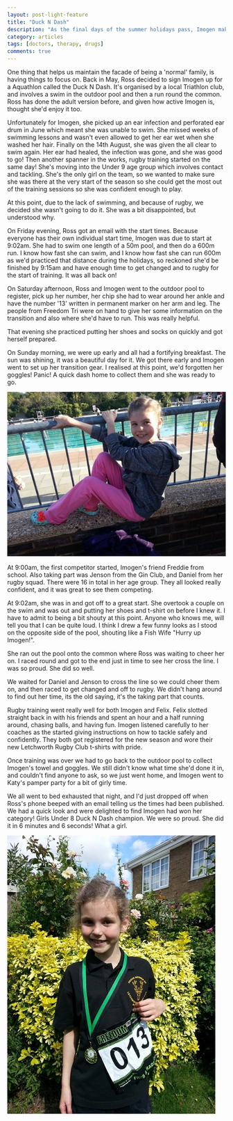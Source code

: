 ```yaml
---
layout: post-light-feature
title: "Duck N Dash"
description: "As the final days of the summer holidays pass, Imogen makes the most of it."
category: articles
tags: [doctors, therapy, drugs]
comments: true
---
```


One thing that helps us maintain the facade of being a 'normal' family, is having things to focus on.  Back in May, Ross decided to sign Imogen up for a Aquathlon called the Duck N Dash.  It's organised by a local Triathlon club, and involves a swim in the outdoor pool and then a run round the common.  Ross has done the adult version before, and given how active Imogen is, thought she'd enjoy it too.

Unfortunately for Imogen, she picked up an ear infection and perforated ear drum in June which meant she was unable to swim.  She missed weeks of swimming lessons and wasn't even allowed to get her ear wet when she washed her hair.  Finally on the 14th August, she was given the all clear to swim again.  Her ear had healed, the infection was gone, and she was good to go!  Then another spanner in the works, rugby training started on the same day!  She's moving into the Under 9 age group which involves contact and tackling.  She's the only girl on the team, so we wanted to make sure she was there at the very start of the season so she could get the most out of the training sessions so she was confident enough to play.

At this point, due to the lack of swimming, and because of rugby, we decided she wasn't going to do it.  She was a bit disappointed, but understood why.

On Friday evening, Ross got an email with the start times.  Because everyone has their own individual start time, Imogen was due to start at 9:02am.  She had to swim one length of a 50m pool, and then do a 600m run.  I know how fast she can swim, and I know how fast she can run 600m as we'd practiced that distance during the holidays, so reckoned she'd be finished by 9:15am and have enough time to get changed and to rugby for the start of training.  It was all back on!

On Saturday afternoon, Ross and Imogen went to the outdoor pool to register, pick up her number, her chip she had to wear around her ankle and have the number '13' written in permanent marker on her arm and leg.  The people from Freedom Tri were on hand to give her some information on the transition and also where she'd have to run.  This was really helpful.

That evening she practiced putting her shoes and socks on quickly and got herself prepared.

On Sunday morning, we were up early and all had a fortifying breakfast.  The sun was shining, it was a beautiful day for it.  We got there early and Imogen went to set up her transition gear.  I realised at this point, we'd forgotten her goggles!  Panic!  A quick dash home to collect them and she was ready to go.

<p class="center">
<img src="/images/Duckndash_m.jpg" alt="Getting In The Zone"/>
</p>

At 9:00am, the first competitor started, Imogen's friend Freddie from school.  Also taking part was Jenson from the Gin Club, and Daniel from her rugby squad.  There were 16 in total in her age group.  They all looked really confident, and it was great to see them competing.

At 9:02am, she was in and got off to a great start.  She overtook a couple on the swim and was out and putting her shoes and t-shirt on before I knew it.  I have to admit to being a bit shouty at this point.  Anyone who knows me, will tell you that I can be quite loud.  I think I drew a few funny looks as I stood on the opposite side of the pool, shouting like a Fish Wife "Hurry up Imogen!".

She ran out the pool onto the common where Ross was waiting to cheer her on.  I raced round and got to the end just in time to see her cross the line.  I was so proud.  She did so well.

We waited for Daniel and Jenson to cross the line so we could cheer them on, and then raced to get changed and off to rugby.  We didn't hang around to find out her time, its the old saying, it's the taking part that counts.

Rugby training went really well for both Imogen and Felix.  Felix slotted straight back in with his friends and spent an hour and a half running around, chasing balls, and having fun.  Imogen listened carefully to her coaches as the started giving instructions on how to tackle safely and confidently.  They both got registered for the new season and wore their new Letchworth Rugby Club t-shirts with pride.

Once training was over we had to go back to the outdoor pool to collect Imogen's towel and goggles.  We still didn't know what time she'd done it in, and couldn't find anyone to ask, so we just went home, and Imogen went to Katy's pamper party for a bit of girly time.

We all went to bed exhausted that night, and I'd just dropped off when Ross's phone beeped with an email telling us the times had been published.  We had a quick look and were delighted to find Imogen had won her category!  Girls Under 8 Duck N Dash champion.  We were so proud.  She did it in 6 minutes and 6 seconds!  What a girl.

<p class="center">
<img src="/images/Duckndash2_m.jpg" alt="Champion"/>
</p>
